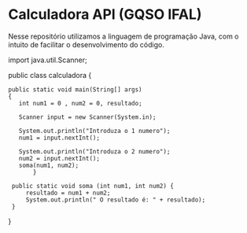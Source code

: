 # Calculadora API (GQSO IFAL)

Nesse repositório utilizamos a linguagem de programação Java, com o intuito de facilitar o desenvolvimento do código.

import java.util.Scanner;

public class calculadora {

    public static void main(String[] args) 
    {
       int num1 = 0 , num2 = 0, resultado;
      
       Scanner input = new Scanner(System.in);
       
       System.out.println("Introduza o 1 numero");
       num1 = input.nextInt();
       
       System.out.println("Introduza o 2 numero");
       num2 = input.nextInt();
       soma(num1, num2);
           }
           
     public static void soma (int num1, int num2) {
         resultado = num1 + num2;
         System.out.println(" O resultado é: " + resultado);
     }
    
}
